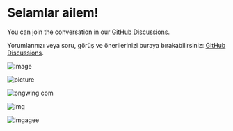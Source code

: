 # Selamlar ailem! 

You can join the conversation in our [GitHub Discussions](https://github.com/prgrmcode/prgrmcode.github.io/discussions).

Yorumlarınızı veya soru, görüş ve önerilerinizi buraya bırakabilirsiniz: [GitHub Discussions](https://github.com/prgrmcode/prgrmcode.github.io/discussions).

![image](https://github.com/user-attachments/assets/7770c43a-aee8-49be-905b-f8eccc7eb808)

![picture](https://github.com/user-attachments/assets/ed17a66c-dc39-4feb-86c9-434d6f6c3d55)

![pngwing com](https://github.com/user-attachments/assets/36752533-ccf7-4fb7-9f19-314899484b89)


![img](https://github.com/user-attachments/assets/26513cb0-9672-44b0-b896-bb38416af746)

![imgagee](https://github.com/user-attachments/assets/bb8f81f6-382a-4594-9deb-912d05716209)
